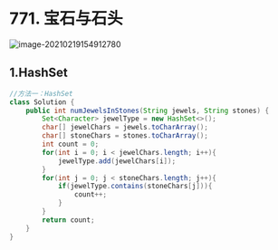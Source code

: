 # 771. 宝石与石头

![image-20210219154912780](https://raw.githubusercontent.com/TWDH/Leetcode-From-Zero/pictures/img/image-20210219154912780.png)

## 1.HashSet

```java
//方法一：HashSet
class Solution {
    public int numJewelsInStones(String jewels, String stones) {
        Set<Character> jewelType = new HashSet<>();
        char[] jewelChars = jewels.toCharArray();
        char[] stoneChars = stones.toCharArray();
        int count = 0;
        for(int i = 0; i < jewelChars.length; i++){
            jewelType.add(jewelChars[i]);
        }
        for(int j = 0; j < stoneChars.length; j++){
            if(jewelType.contains(stoneChars[j])){
                count++;
            }
        }
        return count;
    }
}
```

